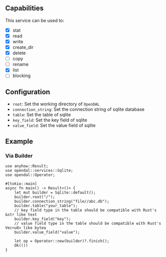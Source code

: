 ## Capabilities

This service can be used to:

- [x] stat
- [x] read
- [x] write
- [x] create_dir
- [x] delete
- [ ] copy
- [ ] rename
- [x] list
- [ ] blocking

## Configuration

- `root`: Set the working directory of `OpenDAL`
- `connection_string`: Set the connection string of sqlite database
- `table`: Set the table of sqlite
- `key_field`: Set the key field of sqlite
- `value_field`: Set the value field of sqlite

## Example

### Via Builder

```rust,no_run
use anyhow::Result;
use opendal::services::Sqlite;
use opendal::Operator;

#[tokio::main]
async fn main() -> Result<()> {
    let mut builder = Sqlite::default();
    builder.root("/");
    builder.connection_string("file//abc.db");
    builder.table("your_table");
    // key field type in the table should be compatible with Rust's &str like text
    builder.key_field("key");
    // value field type in the table should be compatible with Rust's Vec<u8> like bytea
    builder.value_field("value");

    let op = Operator::new(builder)?.finish();
    Ok(())
}
```

